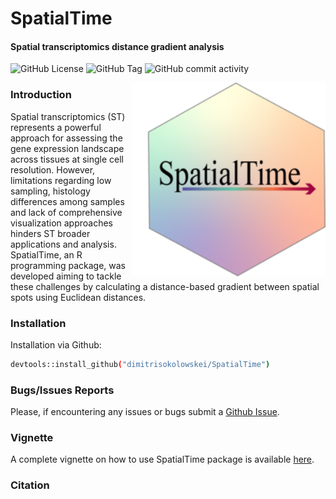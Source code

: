 # SpatialTime
#### Spatial transcriptomics distance gradient analysis

<!-- badges: start -->
![GitHub License](https://img.shields.io/github/license/dimitrisokolowskei/SpatialTime)
![GitHub Tag](https://img.shields.io/github/v/tag/dimitrisokolowskei/SpatialTime)
![GitHub commit activity](https://img.shields.io/github/commit-activity/w/dimitrisokolowskei/SpatialTime)
<!-- badges: stop -->




<img src="man/figures/logo.png" align="right" width = "310" height="310" alt="" /> 

### Introduction
Spatial transcriptomics (ST) represents a powerful approach for assessing the gene expression landscape across tissues at single cell resolution. However, limitations regarding low sampling, histology differences among samples and lack of comprehensive visualization approaches hinders ST broader applications and analysis. SpatialTime, an R programming package, was developed aiming to tackle these challenges by calculating a distance-based gradient between spatial spots using Euclidean distances. 

### Installation 

Installation via Github:
```sh
devtools::install_github("dimitrisokolowskei/SpatialTime")
```
### Bugs/Issues Reports
Please, if encountering any issues or bugs submit a [Github Issue](https://github.com/dimitrisokolowskei/SpatialTime/issues).


### Vignette 
A complete vignette on how to use SpatialTime package is available [here](docs/index.html).

### Citation
